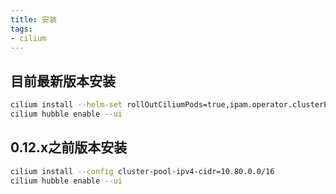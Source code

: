 ```yaml
---
title: 安装
tags:
- cilium
---
```


## 目前最新版本安装

```bash
cilium install --helm-set rollOutCiliumPods=true,ipam.operator.clusterPoolIPv4PodCIDR="10.80.0.0/16"
cilium hubble enable --ui
```

## 0.12.x之前版本安装

```bash
cilium install --config cluster-pool-ipv4-cidr=10.80.0.0/16
cilium hubble enable --ui
```
